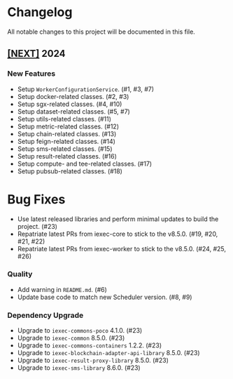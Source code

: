 # Changelog

All notable changes to this project will be documented in this file.

## [[NEXT]](https://github.com/iExecBlockchainComputing/iexec-worker-standalone/releases/tag/vNEXT) 2024

### New Features

- Setup `WorkerConfigurationService`. (#1, #3, #7)
- Setup docker-related classes. (#2, #3)
- Setup sgx-related classes. (#4, #10)
- Setup dataset-related classes. (#5, #7)
- Setup utils-related classes. (#11)
- Setup metric-related classes. (#12)
- Setup chain-related classes. (#13)
- Setup feign-related classes. (#14)
- Setup sms-related classes. (#15)
- Setup result-related classes. (#16)
- Setup compute- and tee-related classes. (#17)
- Setup pubsub-related classes. (#18)

# Bug Fixes

- Use latest released libraries and perform minimal updates to build the project. (#23)
- Repatriate latest PRs from iexec-core to stick to the v8.5.0. (#19, #20, #21, #22)
- Repatriate latest PRs from iexec-worker to stick to the v8.5.0. (#24, #25, #26)

### Quality

- Add warning in `README.md`. (#6)
- Update base code to match new Scheduler version. (#8, #9)

### Dependency Upgrade

- Upgrade to `iexec-commons-poco` 4.1.0. (#23)
- Upgrade to `iexec-common` 8.5.0. (#23)
- Upgrade to `iexec-commons-containers` 1.2.2. (#23)
- Upgrade to `iexec-blockchain-adapter-api-library` 8.5.0. (#23)
- Upgrade to `iexec-result-proxy-library` 8.5.0. (#23)
- Upgrade to `iexec-sms-library` 8.6.0. (#23)
